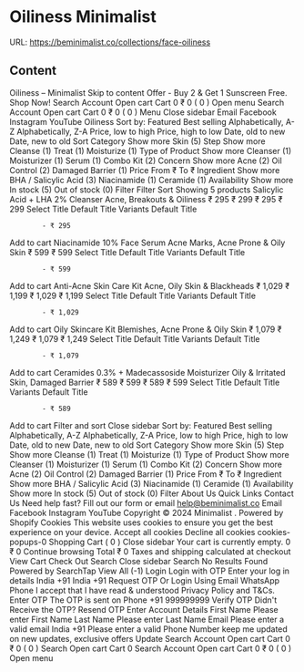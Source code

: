 # Oiliness  Minimalist

URL: https://beminimalist.co/collections/face-oiliness

## Content

Oiliness – Minimalist
Skip to content
Offer - Buy 2 & Get 1 Sunscreen Free. Shop Now!
Search
Account
Open cart
Cart
0
₹ 0
(
0
)
Open menu
Search
Account
Open cart
Cart
0
₹ 0
(
0
)
Menu
Close sidebar
Email
Facebook
Instagram
YouTube
Oiliness
Sort by:
Featured
Best selling
Alphabetically, A-Z
Alphabetically, Z-A
Price, low to high
Price, high to low
Date, old to new
Date, new to old
Sort
Category
Show more
Skin (5)
Step
Show more
Cleanse (1)
Treat (1)
Moisturize (1)
Type of Product
Show more
Cleanser (1)
Moisturizer (1)
Serum (1)
Combo Kit (2)
Concern
Show more
Acne (2)
Oil Control (2)
Damaged Barrier (1)
Price
From
₹
To
₹
Ingredient
Show more
BHA / Salicylic Acid (3)
Niacinamide (1)
Ceramide (1)
Availability
Show more
In stock (5)
Out of stock (0)
Filter
Filter
Sort
Showing 5 products
Salicylic Acid + LHA 2% Cleanser
Acne, Breakouts & Oiliness
₹ 295
₹ 299
₹ 295
₹ 299
Select Title
Default Title
Variants
Default Title
            
            - ₹ 295
Add to cart
Niacinamide 10% Face Serum
Acne Marks, Acne Prone & Oily Skin
₹ 599
₹ 599
Select Title
Default Title
Variants
Default Title
            
            - ₹ 599
Add to cart
Anti-Acne Skin Care Kit
Acne, Oily Skin & Blackheads
₹ 1,029
₹ 1,199
₹ 1,029
₹ 1,199
Select Title
Default Title
Variants
Default Title
            
            - ₹ 1,029
Add to cart
Oily Skincare Kit
Blemishes, Acne Prone & Oily Skin
₹ 1,079
₹ 1,249
₹ 1,079
₹ 1,249
Select Title
Default Title
Variants
Default Title
            
            - ₹ 1,079
Add to cart
Ceramides 0.3% + Madecassoside Moisturizer
Oily & Irritated Skin, Damaged Barrier
₹ 589
₹ 599
₹ 589
₹ 599
Select Title
Default Title
Variants
Default Title
            
            - ₹ 589
Add to cart
Filter and sort
Close sidebar
Sort by:
Featured
Best selling
Alphabetically, A-Z
Alphabetically, Z-A
Price, low to high
Price, high to low
Date, old to new
Date, new to old
Sort
Category
Show more
Skin (5)
Step
Show more
Cleanse (1)
Treat (1)
Moisturize (1)
Type of Product
Show more
Cleanser (1)
Moisturizer (1)
Serum (1)
Combo Kit (2)
Concern
Show more
Acne (2)
Oil Control (2)
Damaged Barrier (1)
Price
From
₹
To
₹
Ingredient
Show more
BHA / Salicylic Acid (3)
Niacinamide (1)
Ceramide (1)
Availability
Show more
In stock (5)
Out of stock (0)
Filter
About Us
Quick Links
Contact Us
Need help fast? Fill out
our form
or email help@beminimalist.co
Email
Facebook
Instagram
YouTube
Copyright © 2024
Minimalist
.
Powered by Shopify
Cookies
This website uses cookies to ensure you get the best experience on your device.
Accept all cookies
Decline all cookies
cookies-popups-0
Shopping Cart
            (
0
)
Close sidebar
Your cart is currently empty.
0
₹ 0
Continue browsing
Total
₹ 0
Taxes and shipping calculated at checkout
View Cart
Check Out
Search
Close sidebar
Search
No Results Found
Powered by SearchTap
View All (-1)
Login
Login with OTP
Enter your log in details
India
+91
India
+91
Request OTP
Or Login Using
Email
WhatsApp
Phone
I accept that I have read & understood
Privacy Policy
and T&Cs.
Enter OTP
The OTP is sent on
Phone
+91 999999999
Verify OTP
Didn't Receive the OTP?
Resend OTP
Enter Account Details
First Name
Please enter First Name
Last Name
Please enter Last Name
Email
Please enter a valid email
India
+91
Please enter a valid Phone Number
keep me updated on new updates, exclusive offers
Update
Search
Account
Open cart
Cart
0
₹ 0
(
0
)
Search
Open cart
Cart
0
Search
Account
Open cart
Cart
0
₹ 0
(
0
)
Open menu